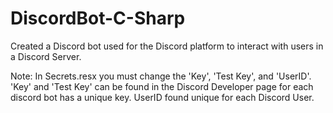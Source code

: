 # DiscordBot-C-Sharp
Created a Discord bot used for the Discord platform to interact with users in a Discord Server.

Note: In Secrets.resx you must change the 'Key', 'Test Key', and 'UserID'. 'Key' and 'Test Key' can be found in the Discord Developer page for each discord bot has a unique key. UserID found unique for each Discord User.
